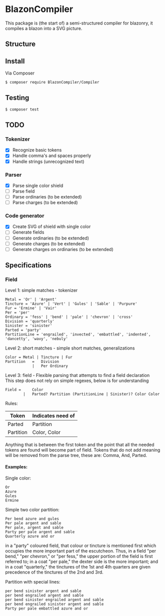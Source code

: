 # BlazonCompiler

This package is (the start of) a semi-structured compiler for blazonry, it compiles a blazon into a SVG picture.

## Structure



## Install

Via Composer

``` bash
$ composer require BlazonCompiler/Compiler
```


## Testing

``` bash
$ composer test
```

## TODO
### Tokenizer
- [x] Recognize basic tokens
- [x] Handle comma's and spaces properly
- [x] Handle strings (unrecognized text)

### Parser
- [x] Parse single color shield
- [ ] Parse field
- [ ] Parse ordinaries (to be extended)
- [ ] Parse charges (to be extended)

### Code generator
- [x] Create SVG of shield with single color
- [ ] Generate fields
- [ ] Generate ordinaries (to be extended)
- [ ] Generate charges (to be extended)
- [ ] Generate charges on ordinaries (to be extended)

## Specifications

### Field
Level 1: simple matches - tokenizer
```
Metal = 'Or' | 'Argent'
Tincture = 'Azure' | 'Vert' | 'Gules' | 'Sable' | 'Purpure'
Fur = 'Ermine' | 'Vair'
Per = 'per'
Ordinary = 'fess' | 'bend' | 'pale' | 'chevron' | 'cross'
Division = 'quarterly'
Sinister = 'sinister'
Parted = 'party'
PartitionLine = 'engrailed', 'invected', 'embattled', 'indented', 'dancetty', 'wavy', 'nebuly'
```
Level 2: short matches - simple short matches, generalizations
```
Color = Metal | Tincture | Fur
Partition   =   Division 
            |   Per Ordinary 
```
Level 3: field - Flexible parsing that attempts to find a field declaration \
This step does not rely on simple regexes, below is for understanding
```
Field =     Color 
        |   Parted? Partition (PartitionLine | Sinister)? Color Color
```
Rules:

| Token         | Indicates need of |
| ------        | ------------------|
| Parted        | Partition         |
| Partition     | Color, Color      |
Anything that is between the first token and the point that all the needed tokens are found will become part of field.
Tokens that do not add meaning will be removed from the parse tree, these are: Comma, And, Parted.
#### Examples:
Single color:
```
Or
Azure
Gules
Ermine
```
Simple two color partition:
```
Per bend azure and gules
Per pale argent and sable
Per pale, argent and sable
Party per pale argent and sable
Quarterly azure and or
```
in a "party" coloured field, that colour or tincture is mentioned first which occupies the more important part of the escutcheon. Thus, in a field "per bend," "per chevron," or "per fess," the upper portion of the field is first referred to; in a coat "per pale," the dexter side is the more important; and in a coat "quarterly," the tinctures of the 1st and 4th quarters are given precedence of the tinctures of the 2nd and 3rd. 

Partition with special lines:
``` 
per bend sinister argent and sable
per bend engrailed argent and sable
per bend sinister engrailed argent and sable
per bend engrailed sinister argent and sable
Party per pale embattled azure and or
```
